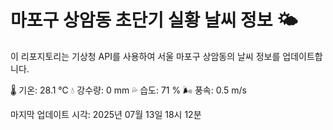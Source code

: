 
# 마포구 상암동 초단기 실황 날씨 정보 🌤️

이 리포지토리는 기상청 API를 사용하여 서울 마포구 상암동의 날씨 정보를 업데이트합니다. 

🌡️ 기온: 28.1 ℃
💧 강수량: 0 mm
💦 습도: 71 %
🌬️ 풍속: 0.5 m/s

마지막 업데이트 시각: 2025년 07월 13일 18시 12분    
